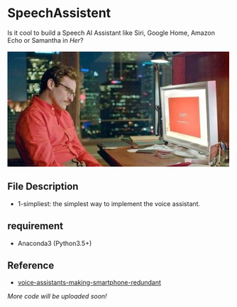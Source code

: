 # SpeechAssistent
Is it cool to build a Speech AI Assistant like Siri, Google Home, Amazon Echo or Samantha in *Her*?<br><br>
![](pic.jpeg)

## File Description
* 1-simpliest: the simplest way to implement the voice assistant.

## requirement
* Anaconda3 (Python3.5+)

## Reference
* [voice-assistants-making-smartphone-redundant](https://thenextweb.com/syndication/2018/02/24/voice-assistants-making-smartphone-redundant/)

*More code will be uploaded soon!*
